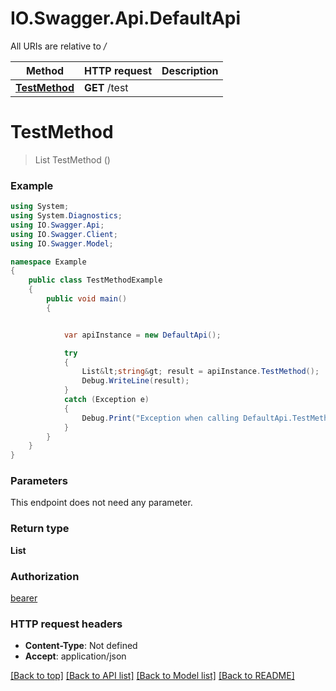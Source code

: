 # IO.Swagger.Api.DefaultApi

All URIs are relative to */*

Method | HTTP request | Description
------------- | ------------- | -------------
[**TestMethod**](DefaultApi.md#testmethod) | **GET** /test | 

<a name="testmethod"></a>
# **TestMethod**
> List<string> TestMethod ()



### Example
```csharp
using System;
using System.Diagnostics;
using IO.Swagger.Api;
using IO.Swagger.Client;
using IO.Swagger.Model;

namespace Example
{
    public class TestMethodExample
    {
        public void main()
        {


            var apiInstance = new DefaultApi();

            try
            {
                List&lt;string&gt; result = apiInstance.TestMethod();
                Debug.WriteLine(result);
            }
            catch (Exception e)
            {
                Debug.Print("Exception when calling DefaultApi.TestMethod: " + e.Message );
            }
        }
    }
}
```

### Parameters
This endpoint does not need any parameter.

### Return type

**List<string>**

### Authorization

[bearer](../README.md#bearer)

### HTTP request headers

 - **Content-Type**: Not defined
 - **Accept**: application/json

[[Back to top]](#) [[Back to API list]](../README.md#documentation-for-api-endpoints) [[Back to Model list]](../README.md#documentation-for-models) [[Back to README]](../README.md)

